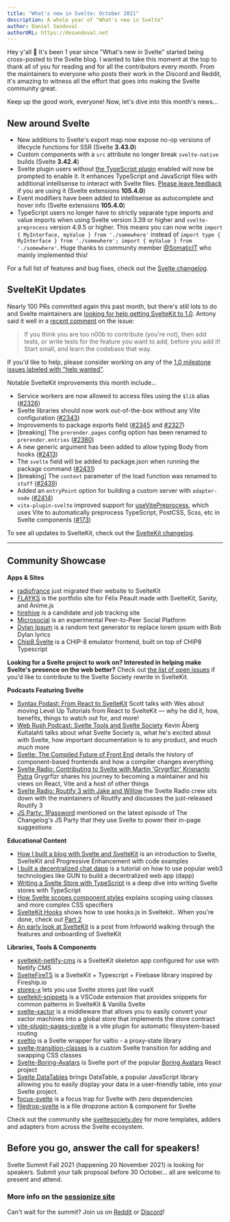 ```yaml
---
title: "What's new in Svelte: October 2021"
description: A whole year of "What's new in Svelte"
author: Daniel Sandoval
authorURL: https://desandoval.net
---
```


Hey y'all 👋 It's been 1 year since "What's new in Svelte" started being cross-posted to the Svelte blog. I wanted to take this moment at the top to thank all of you for reading and for all the contributors every month. From the maintainers to everyone who posts their work in the Discord and Reddit, it's amazing to witness all the effort that goes into making the Svelte community great.

Keep up the good work, everyone! Now, let's dive into this month's news...

## New around Svelte

- New additions to Svelte's export map now expose no-op versions of lifecycle functions for SSR (Svelte **3.43.0**)
- Custom components with a `src` attribute no longer break `svelte-native` builds (Svelte **3.42.4**)
- Svelte plugin users without [the TypeScript plugin](https://www.npmjs.com/package/typescript-svelte-plugin) enabled will now be prompted to enable it. It enhances TypeScript and JavaScript files with additional intellisense to interact with Svelte files. [Please leave feedback](https://github.com/sveltejs/language-tools/issues/580) if you are using it (Svelte extensions **105.4.0**)
- Event modifiers have been added to intellisense as autocomplete and hover info (Svelte extensions **105.4.0**)
- TypeScript users no longer have to strictly separate type imports and value imports when using Svelte version 3.39 or higher and `svelte-preprocess` version 4.9.5 or higher. This means you can now write `import { MyInterface, myValue } from './somewhere'` instead of `import type { MyInterface } from './somewhere'; import { myValue } from './somewhere'`. Huge thanks to community member [@SomaticIT](https://github.com/SomaticIT) who mainly implemented this!

For a full list of features and bug fixes, check out the [Svelte changelog](https://github.com/sveltejs/svelte/blob/master/CHANGELOG.md).

## SvelteKit Updates

Nearly 100 PRs committed again this past month, but there's still lots to do and Svelte maintainers are [looking for help getting SvelteKit to 1.0](https://github.com/sveltejs/kit/issues/2100). Antony said it well in a [recent comment](https://github.com/sveltejs/kit/issues/2100#issuecomment-895446285) on the issue: 

> If you think you are too n00b to contribute (you're not), then add tests, or write tests for the feature you want to add, before you add it! Start small, and learn the codebase that way.

If you'd like to help, please consider working on any of the [1.0 milestone issues labeled with "help wanted"](https://github.com/sveltejs/kit/issues?q=is%3Aopen+is%3Aissue+milestone%3A1.0+label%3A%22help+wanted%22).

Notable SvelteKit improvements this month include...

- Service workers are now allowed to access files using the `$lib` alias ([#2326](https://github.com/sveltejs/kit/pull/2326))
- Svelte libraries should now work out-of-the-box without any Vite configuration ([#2343](https://github.com/sveltejs/kit/pull/2343))
- Improvements to package exports field ([#2345](https://github.com/sveltejs/kit/pull/2345) and [#2327](https://github.com/sveltejs/kit/pull/2327))
- [breaking] The `prerender.pages` config option has been renamed to `prerender.entries` ([#2380](https://github.com/sveltejs/kit/pull/2380))
- A new generic argument has been added to allow typing Body from hooks ([#2413](https://github.com/sveltejs/kit/pull/2413))
- The `svelte` field will be added to package.json when running the package command ([#2431](https://github.com/sveltejs/kit/pull/2431))
- [breaking] The `context` parameter of the load function was renamed to `stuff` ([#2439](https://github.com/sveltejs/kit/pull/2439))
- Added an `entryPoint` option for building a custom server with `adapter-node` ([#2414](https://github.com/sveltejs/kit/pull/2414))
- `vite-plugin-svelte` improved support for [useVitePreprocess](https://github.com/sveltejs/vite-plugin-svelte/blob/main/docs/config.md#usevitepreprocess), which uses Vite to automatically preprocess TypeScript, PostCSS, Scss, etc in Svelte components ([#173](https://github.com/sveltejs/vite-plugin-svelte/pull/173))

To see all updates to SvelteKit, check out the [SvelteKit changelog](https://github.com/sveltejs/kit/blob/master/packages/kit/CHANGELOG.md).


---

## Community Showcase

**Apps & Sites**
- [radiofrance](https://www.radiofrance.fr/) just migrated their website to SvelteKit
- [FLAYKS](https://flayks.com/) is the portfolio site for Félix Péault made with SvelteKit, Sanity, and Anime.js
- [hirehive](https://www.hirehive.com/) is a candidate and job tracking site
- [Microsocial](https://microsocial.xyz/) is an experimental Peer-to-Peer Social Platform 
- [Dylan Ipsum](https://www.dylanlyrics.app/) is a random text generator to replace lorem ipsum with Bob Dylan lyrics
- [Chip8 Svelte](https://github.com/mikeyhogarth/chip8-svelte) is a CHIP-8 emulator frontend, built on top of CHIP8 Typescript

**Looking for a Svelte project to work on? Interested in helping make Svelte's presence on the web better?** Check out [the list of open issues](https://github.com/svelte-society/sveltesociety-2021/issues) if you'd like to contribute to the Svelte Society rewrite in SvelteKit.

**Podcasts Featuring Svelte**
- [Syntax Podast: From React to SvelteKit](https://podcasts.apple.com/us/podcast/from-react-to-sveltekit/id1253186678?i=1000536276106) Scott talks with Wes about moving Level Up Tutorials from React to SvelteKit — why he did it, how, benefits, things to watch out for, and more!
- [Web Rush Podcast: Svelte Tools and Svelte Society](https://www.webrush.io/episodes/episode-150-svelte-tools-and-svelte-society) Kevin Åberg Kultalahti talks about what Svelte Society is, what he's excited about with Svelte, how important documentation is to any product, and much _much_ more
- [Svelte: The Compiled Future of Front End](https://www.arahansen.com/the-compiled-future-of-front-end/) details the history of component-based frontends and how a compiler changes everything
- [Svelte Radio: Contributing to Svelte with Martin 'Grygrflzr' Krisnanto Putra](https://share.transistor.fm/s/10aa305c) Grygrflzr shares his journey to becoming a maintainer and his views on React, Vite and a host of other things
- [Svelte Radio: Routify 3 with Jake and Willow](https://share.transistor.fm/s/10aa305c) the Svelte Radio crew sits down with the maintainers of Routify and discusses the just-released Routify 3
- [JS Party: 1Password](https://twitter.com/geoffrich_/status/1441816829853253640?s=20) mentioned on the latest episode of The Changelog's JS Party that they use Svelte to power their in-page suggestions

**Educational Content**
- [How I built a blog with Svelte and SvelteKit](https://fantinel.dev/blog-development-sveltekit/) is an introduction to Svelte, SvelteKit and Progressive Enhancement with code examples
- [I built a decentralized chat dapp](https://www.youtube.com/watch?v=J5x3OMXjgMc) is a tutorial on how to use popular web3 technologies like GUN to build a decentralized web app (dapp)
- [Writing a Svelte Store with TypeScript](https://javascript.plainenglish.io/writing-a-svelte-store-with-typescript-22fa1c901a4) is a deep dive into writing Svelte stores with TypeScript
- [How Svelte scopes component styles](https://geoffrich.net/posts/svelte-scoped-styles/) explains scoping using classes and more complex CSS specifiers
- [SvelteKit Hooks](https://www.youtube.com/watch?v=RarufLoEL08) shows how to use hooks.js in Sveltekit.. When you're done, check out [Part 2](https://www.youtube.com/watch?v=RmIBG3G0-VY)
- [An early look at SvelteKit](https://www.infoworld.com/article/3630395/an-early-look-at-sveltekit.html) is a post from Infoworld walking through the features and onboarding of SvelteKit

**Libraries, Tools & Components**
- [sveltekit-netlify-cms](https://github.com/buhrmi/sveltekit-netlify-cms) is a SvelteKit skeleton app configured for use with Netlify CMS
- [SvelteFireTS](https://github.com/jacobbowdoin/sveltefirets) is a SvelteKit + Typescript + Firebase library inspired by Fireship.io 
- [stores-x](https://github.com/Anyass3/stores-x) lets you use Svelte stores just like vueX
- [sveltekit-snippets](https://github.com/stordahl/sveltekit-snippets) is a VSCode extension that provides snippets for common patterns in SvelteKit & Vanilla Svelte
- [svelte-xactor](https://github.com/wobsoriano/svelte-xactor) is a middleware that allows you to easily convert your xactor machines into a global store that implements the store contract
- [vite-plugin-pages-svelte](https://github.com/aldy505/vite-plugin-pages-svelte) is a vite plugin for automatic filesystem-based routing
- [sveltio](https://www.npmjs.com/package/sveltio) is a Svelte wrapper for valtio - a proxy-state library
- [svelte-transition-classes](https://github.com/rmarscher/svelte-transition-classes) is a custom Svelte transition for adding and swapping CSS classes
- [Svelte-Boring-Avatars](https://github.com/paolotiu/svelte-boring-avatars) is Svelte port of the popular [Boring Avatars](https://github.com/boringdesigners/boring-avatars) React project
- [Svelte DataTables](https://github.com/homescriptone/svelte-datatables) brings DataTable, a popular JavaScript library allowing you to easily display your data in a user-friendly table, into your Svelte project.
- [focus-svelte](https://github.com/chanced/focus-svelte) is a focus trap for Svelte with zero dependencies
- [filedrop-svelte](https://github.com/chanced/filedrop-svelte) is a file dropzone action & component for Svelte


Check out the community site [sveltesociety.dev](https://sveltesociety.dev/templates/) for more templates, adders and adapters from across the Svelte ecosystem.


## Before you go, answer the call for speakers!

Svelte Summit Fall 2021 (happening 20 November 2021) is looking for speakers. Submit your talk propsoal before 30 October... all are welcome to present and attend.

### More info on the [sessionize site](https://sessionize.com/svelte-summit-fall-2021/)

Can't wait for the summit? Join us on [Reddit](https://www.reddit.com/r/sveltejs/) or [Discord](https://discord.com/invite/yy75DKs)!

